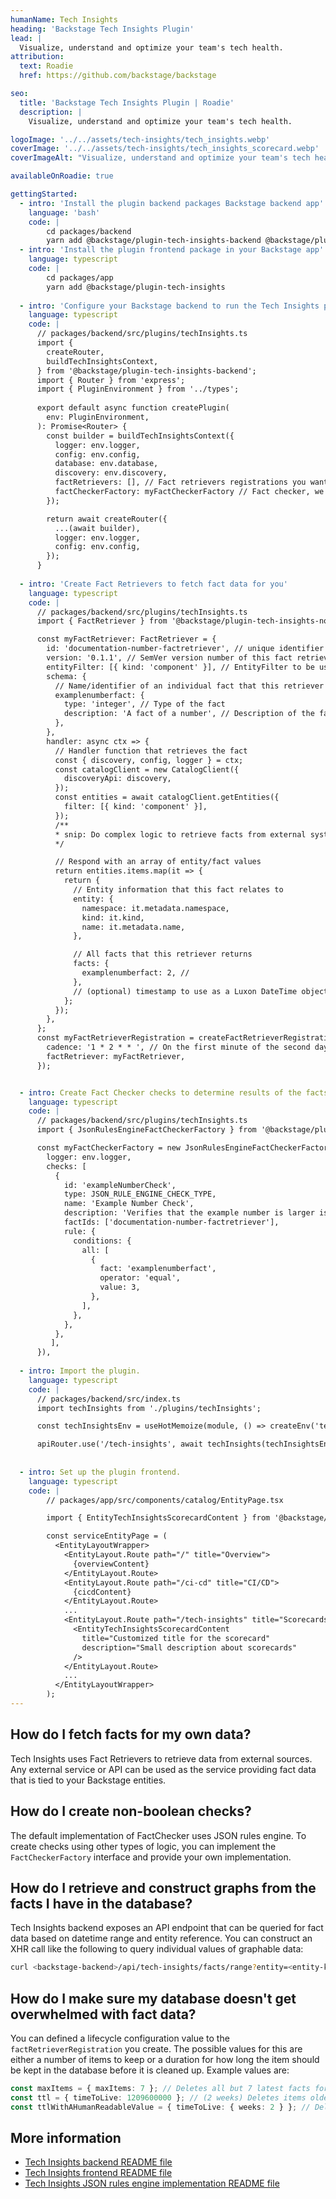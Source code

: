 ```yaml
---
humanName: Tech Insights
heading: 'Backstage Tech Insights Plugin'
lead: |
  Visualize, understand and optimize your team's tech health.
attribution:
  text: Roadie
  href: https://github.com/backstage/backstage

seo:
  title: 'Backstage Tech Insights Plugin | Roadie'
  description: |
    Visualize, understand and optimize your team's tech health.

logoImage: '../../assets/tech-insights/tech_insights.webp'
coverImage: '../../assets/tech-insights/tech_insights_scorecard.webp'
coverImageAlt: "Visualize, understand and optimize your team's tech health."

availableOnRoadie: true

gettingStarted:
  - intro: 'Install the plugin backend packages Backstage backend app'
    language: 'bash'
    code: |
        cd packages/backend 
        yarn add @backstage/plugin-tech-insights-backend @backstage/plugin-tech-insights-node
  - intro: 'Install the plugin frontend package in your Backstage app'
    language: typescript
    code: |
        cd packages/app
        yarn add @backstage/plugin-tech-insights
  
  - intro: 'Configure your Backstage backend to run the Tech Insights plugin'
    language: typescript
    code: |
      // packages/backend/src/plugins/techInsights.ts
      import {
        createRouter,
        buildTechInsightsContext,
      } from '@backstage/plugin-tech-insights-backend';
      import { Router } from 'express';
      import { PluginEnvironment } from '../types';
  
      export default async function createPlugin(
        env: PluginEnvironment,
      ): Promise<Router> {
        const builder = buildTechInsightsContext({
          logger: env.logger,
          config: env.config,
          database: env.database,
          discovery: env.discovery,
          factRetrievers: [], // Fact retrievers registrations you want tech insights to use, we'll add these in the next step
          factCheckerFactory: myFactCheckerFactory // Fact checker, we'll add this in the next steps
        });

        return await createRouter({
          ...(await builder),
          logger: env.logger,
          config: env.config,
        });
      }
  
  - intro: 'Create Fact Retrievers to fetch fact data for you'
    language: typescript
    code: |
      // packages/backend/src/plugins/techInsights.ts
      import { FactRetriever } from '@backstage/plugin-tech-insights-node';

      const myFactRetriever: FactRetriever = {
        id: 'documentation-number-factretriever', // unique identifier of the fact retriever
        version: '0.1.1', // SemVer version number of this fact retriever schema. This should be incremented if the implementation changes
        entityFilter: [{ kind: 'component' }], // EntityFilter to be used in the future (creating checks, graphs etc.) to figure out which entities this fact retrieves data for.
        schema: {
          // Name/identifier of an individual fact that this retriever returns
          examplenumberfact: {
            type: 'integer', // Type of the fact
            description: 'A fact of a number', // Description of the fact
          },
        },
        handler: async ctx => {
          // Handler function that retrieves the fact
          const { discovery, config, logger } = ctx;
          const catalogClient = new CatalogClient({
            discoveryApi: discovery,
          });
          const entities = await catalogClient.getEntities({
            filter: [{ kind: 'component' }],
          });
          /**
          * snip: Do complex logic to retrieve facts from external system or calculate fact values
          */

          // Respond with an array of entity/fact values
          return entities.items.map(it => {
            return {
              // Entity information that this fact relates to
              entity: {
                namespace: it.metadata.namespace,
                kind: it.kind,
                name: it.metadata.name,
              },

              // All facts that this retriever returns
              facts: {
                examplenumberfact: 2, //
              },
              // (optional) timestamp to use as a Luxon DateTime object
            };
          });
        },
      };
      const myFactRetrieverRegistration = createFactRetrieverRegistration({
        cadence: '1 * 2 * * ', // On the first minute of the second day of the month
        factRetriever: myFactRetriever,
      });


  - intro: Create Fact Checker checks to determine results of the facts.
    language: typescript
    code: |
      // packages/backend/src/plugins/techInsights.ts
      import { JsonRulesEngineFactCheckerFactory } from '@backstage/plugin-tech-insights-backend-module-jsonfc';

      const myFactCheckerFactory = new JsonRulesEngineFactCheckerFactory({
        logger: env.logger,
        checks: [
          {
            id: 'exampleNumberCheck',
            type: JSON_RULE_ENGINE_CHECK_TYPE,
            name: 'Example Number Check',
            description: 'Verifies that the example number is larger is equal to 3.',
            factIds: ['documentation-number-factretriever'],
            rule: {
              conditions: {
                all: [
                  {
                    fact: 'examplenumberfact',
                    operator: 'equal',
                    value: 3,
                  },
                ],
              },
            },
          },
         ],
      }),
      
  - intro: Import the plugin.
    language: typescript
    code: |
      // packages/backend/src/index.ts
      import techInsights from './plugins/techInsights';

      const techInsightsEnv = useHotMemoize(module, () => createEnv('tech_insights'));

      apiRouter.use('/tech-insights', await techInsights(techInsightsEnv));     
      
      
  - intro: Set up the plugin frontend.
    language: typescript
    code: |
        // packages/app/src/components/catalog/EntityPage.tsx

        import { EntityTechInsightsScorecardContent } from '@backstage/plugin-tech-insights';

        const serviceEntityPage = (
          <EntityLayoutWrapper>
            <EntityLayout.Route path="/" title="Overview">
              {overviewContent}
            </EntityLayout.Route>
            <EntityLayout.Route path="/ci-cd" title="CI/CD">
              {cicdContent}
            </EntityLayout.Route>
            ...
            <EntityLayout.Route path="/tech-insights" title="Scorecards">
              <EntityTechInsightsScorecardContent
                title="Customized title for the scorecard"
                description="Small description about scorecards"
              />
            </EntityLayout.Route>
            ...
          </EntityLayoutWrapper>
        );      
---
```


## How do I fetch facts for my own data?

Tech Insights uses Fact Retrievers to retrieve data from external sources. Any external service or API can be used as the service providing fact data that is tied to your Backstage entities. 

## How do I create non-boolean checks?

The default implementation of FactChecker uses JSON rules engine. To create checks using other types of logic, you can implement the `FactCheckerFactory` interface and provide your own implementation.

## How do I retrieve and construct graphs from the facts I have in the database?

Tech Insights backend exposes an API endpoint that can be queried for fact data based on datetime range and entity reference. You can construct an XHR call like the following to query individual values of graphable data:

```bash
curl <backstage-backend>/api/tech-insights/facts/range?entity=<entity-kind>:<entity-namespace>/<entity-name>?ids[]=documentation-number-factretriever&startDatetime=2021-09-12T06:46:30&endDatetime=2021-10-21T06:46:30
```

## How do I make sure my database doesn't get overwhelmed with fact data?

You can defined a lifecycle configuration value to the `factRetrieverRegistration` you create. The possible values for this are either a number of items to keep or a duration for how long the item should be kept in the database before it is cleaned up. Example values are:
```typescript
const maxItems = { maxItems: 7 }; // Deletes all but 7 latest facts for each id/entity pair
const ttl = { timeToLive: 1209600000 }; // (2 weeks) Deletes items older than 2 weeks
const ttlWithAHumanReadableValue = { timeToLive: { weeks: 2 } }; // Deletes items older than 2 weeks
```


## More information

* [Tech Insights backend README file](https://github.com/backstage/community-plugins/blob/main/workspaces/tech-insights/plugins/tech-insights-backend/README.md)
* [Tech Insights frontend README file](https://github.com/backstage/community-plugins/blob/main/workspaces/tech-insights/plugins/tech-insights/README.md)
* [Tech Insights JSON rules engine implementation README file](https://github.com/backstage/community-plugins/blob/main/workspaces/tech-insights/plugins/tech-insights-backend-module-jsonfc/README.md)
